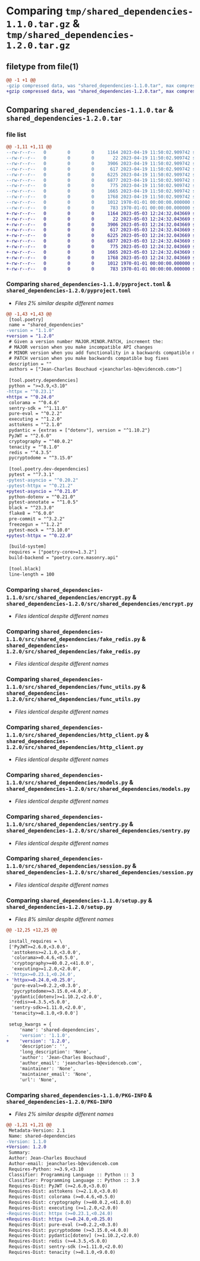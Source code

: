 # Comparing `tmp/shared_dependencies-1.1.0.tar.gz` & `tmp/shared_dependencies-1.2.0.tar.gz`

## filetype from file(1)

```diff
@@ -1 +1 @@
-gzip compressed data, was "shared_dependencies-1.1.0.tar", max compression
+gzip compressed data, was "shared_dependencies-1.2.0.tar", max compression
```

## Comparing `shared_dependencies-1.1.0.tar` & `shared_dependencies-1.2.0.tar`

### file list

```diff
@@ -1,11 +1,11 @@
--rw-r--r--   0        0        0     1164 2023-04-19 11:50:02.909742 shared_dependencies-1.1.0/pyproject.toml
--rw-r--r--   0        0        0       22 2023-04-19 11:50:02.909742 shared_dependencies-1.1.0/src/shared_dependencies/__init__.py
--rw-r--r--   0        0        0     3906 2023-04-19 11:50:02.909742 shared_dependencies-1.1.0/src/shared_dependencies/encrypt.py
--rw-r--r--   0        0        0      617 2023-04-19 11:50:02.909742 shared_dependencies-1.1.0/src/shared_dependencies/fake_redis.py
--rw-r--r--   0        0        0     6225 2023-04-19 11:50:02.909742 shared_dependencies-1.1.0/src/shared_dependencies/func_utils.py
--rw-r--r--   0        0        0     6877 2023-04-19 11:50:02.909742 shared_dependencies-1.1.0/src/shared_dependencies/http_client.py
--rw-r--r--   0        0        0      775 2023-04-19 11:50:02.909742 shared_dependencies-1.1.0/src/shared_dependencies/models.py
--rw-r--r--   0        0        0     1665 2023-04-19 11:50:02.909742 shared_dependencies-1.1.0/src/shared_dependencies/sentry.py
--rw-r--r--   0        0        0     1768 2023-04-19 11:50:02.909742 shared_dependencies-1.1.0/src/shared_dependencies/session.py
--rw-r--r--   0        0        0     1012 1970-01-01 00:00:00.000000 shared_dependencies-1.1.0/setup.py
--rw-r--r--   0        0        0      783 1970-01-01 00:00:00.000000 shared_dependencies-1.1.0/PKG-INFO
+-rw-r--r--   0        0        0     1164 2023-05-03 12:24:32.043669 shared_dependencies-1.2.0/pyproject.toml
+-rw-r--r--   0        0        0       22 2023-05-03 12:24:32.043669 shared_dependencies-1.2.0/src/shared_dependencies/__init__.py
+-rw-r--r--   0        0        0     3906 2023-05-03 12:24:32.043669 shared_dependencies-1.2.0/src/shared_dependencies/encrypt.py
+-rw-r--r--   0        0        0      617 2023-05-03 12:24:32.043669 shared_dependencies-1.2.0/src/shared_dependencies/fake_redis.py
+-rw-r--r--   0        0        0     6225 2023-05-03 12:24:32.043669 shared_dependencies-1.2.0/src/shared_dependencies/func_utils.py
+-rw-r--r--   0        0        0     6877 2023-05-03 12:24:32.043669 shared_dependencies-1.2.0/src/shared_dependencies/http_client.py
+-rw-r--r--   0        0        0      775 2023-05-03 12:24:32.043669 shared_dependencies-1.2.0/src/shared_dependencies/models.py
+-rw-r--r--   0        0        0     1665 2023-05-03 12:24:32.043669 shared_dependencies-1.2.0/src/shared_dependencies/sentry.py
+-rw-r--r--   0        0        0     1768 2023-05-03 12:24:32.043669 shared_dependencies-1.2.0/src/shared_dependencies/session.py
+-rw-r--r--   0        0        0     1012 1970-01-01 00:00:00.000000 shared_dependencies-1.2.0/setup.py
+-rw-r--r--   0        0        0      783 1970-01-01 00:00:00.000000 shared_dependencies-1.2.0/PKG-INFO
```

### Comparing `shared_dependencies-1.1.0/pyproject.toml` & `shared_dependencies-1.2.0/pyproject.toml`

 * *Files 2% similar despite different names*

```diff
@@ -1,43 +1,43 @@
 [tool.poetry]
 name = "shared_dependencies"
-version = "1.1.0"
+version = "1.2.0"
 # Given a version number MAJOR.MINOR.PATCH, increment the:
 # MAJOR version when you make incompatible API changes
 # MINOR version when you add functionality in a backwards compatible manner
 # PATCH version when you make backwards compatible bug fixes
 description = ""
 authors = ["Jean-Charles Bouchaud <jeancharles-b@evidenceb.com>"]
 
 [tool.poetry.dependencies]
 python = ">=3.9,<3.10"
-httpx = "^0.23.1"
+httpx = "^0.24.0"
 colorama = "^0.4.6"
 sentry-sdk = "^1.11.0"
 pure-eval = "^0.2.2"
 executing = "^1.2.0"
 asttokens = "^2.1.0"
 pydantic = {extras = ["dotenv"], version = "^1.10.2"}
 PyJWT = "^2.6.0"
 cryptography = "^40.0.2"
 tenacity = "^8.1.0"
 redis = "^4.3.5"
 pycryptodome = "^3.15.0"
 
 [tool.poetry.dev-dependencies]
 pytest = "^7.3.1"
-pytest-asyncio = "^0.20.2"
-pytest-httpx = "^0.21.2"
+pytest-asyncio = "^0.21.0"
 python-dotenv = "^0.21.0"
 pytest-annotate = "^1.0.5"
 black = "^23.3.0"
 flake8 = "^6.0.0"
 pre-commit = "^3.2.2"
 freezegun = "^1.2.2"
 pytest-mock = "^3.10.0"
+pytest-httpx = "^0.22.0"
 
 [build-system]
 requires = ["poetry-core>=1.3.2"]
 build-backend = "poetry.core.masonry.api"
 
 [tool.black]
 line-length = 100
```

### Comparing `shared_dependencies-1.1.0/src/shared_dependencies/encrypt.py` & `shared_dependencies-1.2.0/src/shared_dependencies/encrypt.py`

 * *Files identical despite different names*

### Comparing `shared_dependencies-1.1.0/src/shared_dependencies/fake_redis.py` & `shared_dependencies-1.2.0/src/shared_dependencies/fake_redis.py`

 * *Files identical despite different names*

### Comparing `shared_dependencies-1.1.0/src/shared_dependencies/func_utils.py` & `shared_dependencies-1.2.0/src/shared_dependencies/func_utils.py`

 * *Files identical despite different names*

### Comparing `shared_dependencies-1.1.0/src/shared_dependencies/http_client.py` & `shared_dependencies-1.2.0/src/shared_dependencies/http_client.py`

 * *Files identical despite different names*

### Comparing `shared_dependencies-1.1.0/src/shared_dependencies/models.py` & `shared_dependencies-1.2.0/src/shared_dependencies/models.py`

 * *Files identical despite different names*

### Comparing `shared_dependencies-1.1.0/src/shared_dependencies/sentry.py` & `shared_dependencies-1.2.0/src/shared_dependencies/sentry.py`

 * *Files identical despite different names*

### Comparing `shared_dependencies-1.1.0/src/shared_dependencies/session.py` & `shared_dependencies-1.2.0/src/shared_dependencies/session.py`

 * *Files identical despite different names*

### Comparing `shared_dependencies-1.1.0/setup.py` & `shared_dependencies-1.2.0/setup.py`

 * *Files 8% similar despite different names*

```diff
@@ -12,25 +12,25 @@
 
 install_requires = \
 ['PyJWT>=2.6.0,<3.0.0',
  'asttokens>=2.1.0,<3.0.0',
  'colorama>=0.4.6,<0.5.0',
  'cryptography>=40.0.2,<41.0.0',
  'executing>=1.2.0,<2.0.0',
- 'httpx>=0.23.1,<0.24.0',
+ 'httpx>=0.24.0,<0.25.0',
  'pure-eval>=0.2.2,<0.3.0',
  'pycryptodome>=3.15.0,<4.0.0',
  'pydantic[dotenv]>=1.10.2,<2.0.0',
  'redis>=4.3.5,<5.0.0',
  'sentry-sdk>=1.11.0,<2.0.0',
  'tenacity>=8.1.0,<9.0.0']
 
 setup_kwargs = {
     'name': 'shared-dependencies',
-    'version': '1.1.0',
+    'version': '1.2.0',
     'description': '',
     'long_description': 'None',
     'author': 'Jean-Charles Bouchaud',
     'author_email': 'jeancharles-b@evidenceb.com',
     'maintainer': 'None',
     'maintainer_email': 'None',
     'url': 'None',
```

### Comparing `shared_dependencies-1.1.0/PKG-INFO` & `shared_dependencies-1.2.0/PKG-INFO`

 * *Files 2% similar despite different names*

```diff
@@ -1,21 +1,21 @@
 Metadata-Version: 2.1
 Name: shared-dependencies
-Version: 1.1.0
+Version: 1.2.0
 Summary: 
 Author: Jean-Charles Bouchaud
 Author-email: jeancharles-b@evidenceb.com
 Requires-Python: >=3.9,<3.10
 Classifier: Programming Language :: Python :: 3
 Classifier: Programming Language :: Python :: 3.9
 Requires-Dist: PyJWT (>=2.6.0,<3.0.0)
 Requires-Dist: asttokens (>=2.1.0,<3.0.0)
 Requires-Dist: colorama (>=0.4.6,<0.5.0)
 Requires-Dist: cryptography (>=40.0.2,<41.0.0)
 Requires-Dist: executing (>=1.2.0,<2.0.0)
-Requires-Dist: httpx (>=0.23.1,<0.24.0)
+Requires-Dist: httpx (>=0.24.0,<0.25.0)
 Requires-Dist: pure-eval (>=0.2.2,<0.3.0)
 Requires-Dist: pycryptodome (>=3.15.0,<4.0.0)
 Requires-Dist: pydantic[dotenv] (>=1.10.2,<2.0.0)
 Requires-Dist: redis (>=4.3.5,<5.0.0)
 Requires-Dist: sentry-sdk (>=1.11.0,<2.0.0)
 Requires-Dist: tenacity (>=8.1.0,<9.0.0)
```

